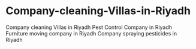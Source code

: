 # Company-cleaning-Villas-in-Riyadh
Company cleaning Villas in Riyadh Pest Control Company in Riyadh Furniture moving company in Riyadh Company spraying pesticides in Riyadh
